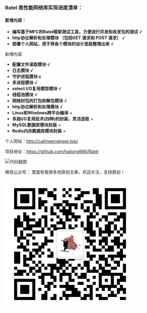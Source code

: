 ### Ratel 高性能网络库实现进度清单：

#### 新增内容：

+ **编写基于MFC的Ratel框架测试工具，方便进行并发和收发包的测试**           √
+ **http协议解析和处理模块 （包括GET 请求和 POST 请求）**                           √
+ **部署个人网站，用于将各个模块的设计思路整理出来**                                      √



新增内容

+ **配置文件读取模块				                          √**
+ **日志模块                                                         √**
+ **守护进程模块                                                 x**
+ **多进程模块**                                                     √
+ **select I/O复用模型模块**                               √
+ **线程池模块**                                                     √
+ **网络封包的打包和解包模块**                          √
+ **http协议解析和处理模块**                             √ 
+ **Linux和Windows跨平台编译**                     × 
+ **多路I/O复用技术(四种)的封装，灵活选取**   ×
+ **MySQL数据库模块封装**                                × 
+ **Redis内存数据库模块封装**                           × 



个人网站：http://callmeengineer.top/

项目地址：https://github.com/hailong666/Ratel

![代码截图](https://i.loli.net/2021/11/21/LnITpAZBcXbJRNj.png)

微信公众号： 里面有我很多地原创文章，欢迎关注，支持原创！

 ![公众号二维码大](https://raw.githubusercontent.com/Lovelyboyjie/MyPicgo/main/img/%E5%85%AC%E4%BC%97%E5%8F%B7%E4%BA%8C%E7%BB%B4%E7%A0%81%E5%A4%A7.jpg)
